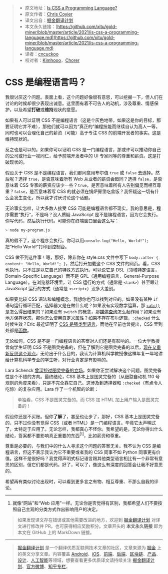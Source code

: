 > * 原文地址：[Is CSS a Programming Language?](https://css-tricks.com/is-css-a-programming-language/)
> * 原文作者：[Chris Coyier](https://css-tricks.com/author/chriscoyier/)
> * 译文出自：[掘金翻译计划](https://github.com/xitu/gold-miner)
> * 本文永久链接：[https://github.com/xitu/gold-miner/blob/master/article/2021/is-css-a-programming-language.md](https://github.com/xitu/gold-miner/blob/master/article/2021/is-css-a-programming-language.md)
> * 译者：[cncuckoo](https://github.com/cncuckoo)
> * 校对者：[Kimhooo](https://github.com/Kimhooo)，[Chorer](https://github.com/Chorer)

# CSS 是编程语言吗？

我很讨厌这个问题。表面上看，这个问题好像很有意思，可以挖掘一下，但人们在讨论的时候却很少表现出诚意。这里面有着不可告人的动机，涉及尊重、情感保护，以及希望**打破**或**维持**现状的意愿。

如果有人可以证明 CSS 不是编程语言（这是个灰色地带，如果这是你的目标，那要证明它并不难），那他们就可以因为“真正的”编程技能而继续自认为高人一等，同时也可以合理化自己的薪资（可能）高于专注 CSS 的前端开发者的事实。这是维持现状的。

反之也是可以的。如果你可以证明 CSS 是一门编程语言，那或许可以推动你自己的公司或行业一视同仁，给予前端开发者中的 UI 专家同等的尊重和薪资。这是打破现状的。

假设关于 CSS 是不是编程语言，我们都同意用布尔值 `true` 或 `false` 去选择。然后呢？选择 `true`，是否意味着所有 Web 从业者的薪资会趋同？选择 `false`，是否意味着 CSS 专家的薪资应该少一些？`true`，是否意味着所有人告别偏见而相互尊重？`false`，是否意味着写 CSS 的就必须在锅炉房里吃盒饭？我怀疑这一切有什么会发生变化，所以我才讨厌讨论这个话题。

无论事实怎样，让大多数人接受 CSS 可能是编程语言都不现实。我的意思是，程序需要“执行”，不是吗？没人质疑 JavaScript 是不是编程语言，因为它会执行。你写代码，然后执行代码。可能你在终端窗口里会这么写：

```bash
> node my-program.js
```

真的假不了，这个程序会执行。你可以用`console.log("Hello, World!");`把“Hello World!”打印到控制台。

CSS 做不到这件事！嗯，那好，除非你在 style.css 文件中写下 `body::after { content: "Hello, World!"; }`，然后打开加载这个 CSS 文件的网页。看，CSS 也执行。只不过是以它自己的特殊方式执行。可以说它是 DSL（领域特定语言，Domain-Specific Language）而不是 GPL（通用编程语言，General-Purpose Language）。在浏览器环境里，让 CSS 运行的方式（通常是 `<link>`）甚至跟让 JavaScript 运行的方式（通常是 `<script>`）没多大差别。

如果要比较 CSS 语法和编程概念，我想你也可以找到对应的。如果没有某种 `if` 语句运行循环匹配，选择器又是在做什么呢？如果没有实现数学运算，那 [`calc()`](https://css-tricks.com/a-complete-guide-to-calc-in-css/) 是怎么得出结果的？如果没有 `switch` 的概念，那[媒体查询](https://css-tricks.com/a-complete-guide-to-css-media-queries/)怎么起作用？如果没有地方保存状态，那你怎么使用[自定义属性](https://css-tricks.com/a-complete-guide-to-custom-properties/)？如果不存在布尔逻辑，[`:checked`](https://css-tricks.com/almanac/selectors/c/checked/) 什么时候生效？Eric 最近证明了 [CSS 是强类型语言](https://css-tricks.com/css-is-a-strongly-typed-language/)，而他在早前也曾提出，CSS 里到处都是[函数](https://css-tricks.com/complete-guide-to-css-functions/)。

无论如何，CSS 是不是一门编程语言的答案对人们还是有影响的。一位大学教授曾向学生证明 CSS 不是图灵完备的，但在了解到它是图灵完备的以后，[现在又重新反思这个观点](https://lemire.me/blog/2011/03/08/breaking-news-htmlcss-is-turing-complete/)。无论出于什么目的，我认为计算机科学教授像这样年复一年地讲给计算机科学专业的学生听，对行业肯定是有影响的。

Lara Schenck [曾深挖过图灵完备的立场](https://notlaura.com/is-css-turing-complete/)。如果你正尝试解决这个问题，图灵完备性是个不错的方向。最终结论，CSS 基本上是图灵完备的（从细胞自动机 110 号规则的角度来看），只是不完全靠它自己。这涉及到选择器和 `:checked`（有点令人吃惊）的复杂应用。Lara 作了一个机智的论断：

> 单独看，CSS 不是图灵完备的。而 CSS 加 HTML 加上用户输入是图灵完备的！

假设你还是不买账。但你**了解**了，甚至也让步了，那好，CSS 基本上是图灵完备的，只不过你没有觉得 CSS（或者 HTML）是一门编程语言。毕竟它太声明式了，太特定于应用了。无论怎样，我都真心不怪你。我希望的是，无论你得出什么结论，答案都不要影响真正重要的东西<sup>[1]</sup>，比如薪资和尊重。

尊重是必要的，与我们中的什么人寻求这个问题的答案无关。我不认为 CSS 是编程语言，但这不表示我认为它不重要或者我的 CSS 同事不如 Python 同事更有价值。这样不是很好吗？我觉得声明式标记语言跟其他类型语言相比有一个非常有意思的区别，但它们都是代码。好了，可以了，像这么有深度的回答会让我不好意思的。

希望再有类似讨论出现时，可以看到更多言之有物、相互尊重、不那么自我的评论。

- - -
1. 就像“网站”和“Web 应用”一样。无论你是否觉得有区别，我都希望人们不要按照自己主观的分类方式作出影响用户的决定。

> 如果发现译文存在错误或其他需要改进的地方，欢迎到 [掘金翻译计划](https://github.com/xitu/gold-miner) 对译文进行修改并 PR，也可获得相应奖励积分。文章开头的 **本文永久链接** 即为本文在 GitHub 上的 MarkDown 链接。

---

> [掘金翻译计划](https://github.com/xitu/gold-miner) 是一个翻译优质互联网技术文章的社区，文章来源为 [掘金](https://juejin.im) 上的英文分享文章。内容覆盖 [Android](https://github.com/xitu/gold-miner#android)、[iOS](https://github.com/xitu/gold-miner#ios)、[前端](https://github.com/xitu/gold-miner#前端)、[后端](https://github.com/xitu/gold-miner#后端)、[区块链](https://github.com/xitu/gold-miner#区块链)、[产品](https://github.com/xitu/gold-miner#产品)、[设计](https://github.com/xitu/gold-miner#设计)、[人工智能](https://github.com/xitu/gold-miner#人工智能)等领域，想要查看更多优质译文请持续关注 [掘金翻译计划](https://github.com/xitu/gold-miner)、[官方微博](http://weibo.com/juejinfanyi)、[知乎专栏](https://zhuanlan.zhihu.com/juejinfanyi)。
